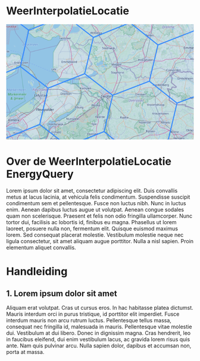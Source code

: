 # WeerInterpolatieLocatie
![WeerInterpolatieLocatie Welcome Screen](../assets/weatherinterpolationlocation.png)

# Over de WeerInterpolatieLocatie EnergyQuery
Lorem ipsum dolor sit amet, consectetur adipiscing elit. Duis convallis metus at lacus lacinia, at vehicula felis condimentum. Suspendisse suscipit condimentum sem et pellentesque. Fusce non luctus nibh. Nunc in luctus enim. Aenean dapibus luctus augue ut volutpat. Aenean congue sodales quam non scelerisque. Praesent et felis non odio fringilla ullamcorper. Nunc tortor dui, facilisis ac lobortis id, finibus eu magna. Phasellus ut lorem laoreet, posuere nulla non, fermentum elit. Quisque euismod maximus lorem. Sed consequat placerat molestie. Vestibulum molestie neque nec ligula consectetur, sit amet aliquam augue porttitor. Nulla a nisl sapien. Proin elementum aliquet convallis. 

# Handleiding
## 1. Lorem ipsum dolor sit amet
Aliquam erat volutpat. Cras ut cursus eros. In hac habitasse platea dictumst. Mauris interdum orci in purus tristique, id porttitor elit imperdiet. Fusce interdum mauris non arcu rutrum luctus. Pellentesque tellus massa, consequat nec fringilla id, malesuada in mauris. Pellentesque vitae molestie dui. Vestibulum at dui libero. Donec in dignissim magna. Cras hendrerit, leo in faucibus eleifend, dui enim vestibulum lacus, ac gravida lorem risus quis ante. Nam quis pulvinar arcu. Nulla sapien dolor, dapibus et accumsan non, porta at massa. 


